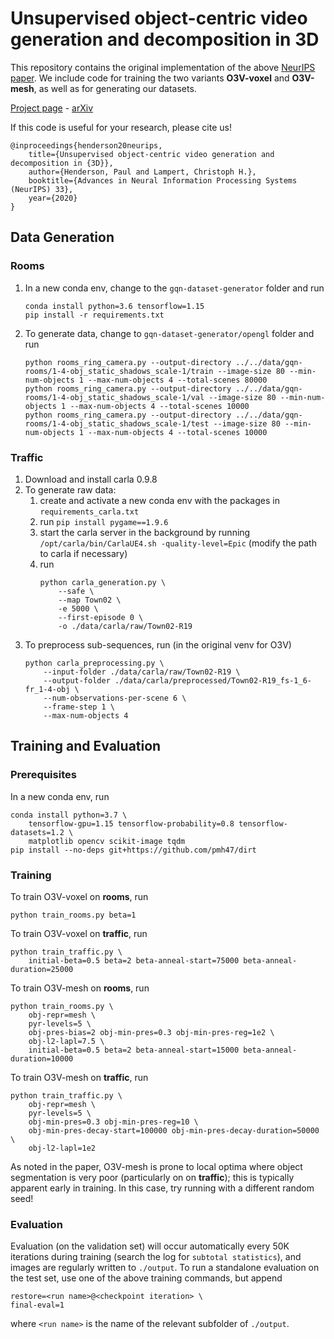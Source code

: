 
# Unsupervised object-centric video generation and decomposition in 3D


This repository contains the original implementation of the above [NeurIPS paper](https://arxiv.org/abs/2007.06705).
We include code for training the two variants **O3V-voxel** and **O3V-mesh**, as well as for generating our datasets.

[Project page](http://www.pmh47.net/o3v/)  -  [arXiv](https://arxiv.org/abs/2007.06705)

If this code is useful for your research, please cite us!
```
@inproceedings{henderson20neurips,
    title={Unsupervised object-centric video generation and decomposition in {3D}},
    author={Henderson, Paul and Lampert, Christoph H.},
    booktitle={Advances in Neural Information Processing Systems (NeurIPS) 33},
    year={2020}
}
```


## Data Generation

### Rooms

1. In a new conda env, change to the `gqn-dataset-generator` folder and run
   ```
   conda install python=3.6 tensorflow=1.15
   pip install -r requirements.txt
   ```
  
2. To generate data, change to `gqn-dataset-generator/opengl` folder and run
    ```
   python rooms_ring_camera.py --output-directory ../../data/gqn-rooms/1-4-obj_static_shadows_scale-1/train --image-size 80 --min-num-objects 1 --max-num-objects 4 --total-scenes 80000
   python rooms_ring_camera.py --output-directory ../../data/gqn-rooms/1-4-obj_static_shadows_scale-1/val --image-size 80 --min-num-objects 1 --max-num-objects 4 --total-scenes 10000
   python rooms_ring_camera.py --output-directory ../../data/gqn-rooms/1-4-obj_static_shadows_scale-1/test --image-size 80 --min-num-objects 1 --max-num-objects 4 --total-scenes 10000
    ```


### Traffic

1. Download and install carla 0.9.8
1. To generate raw data:
   1. create and activate a new conda env with the packages in `requirements_carla.txt`
   1. run `pip install pygame==1.9.6`
   1. start the carla server in the background by running `/opt/carla/bin/CarlaUE4.sh -quality-level=Epic` (modify the path to carla if necessary)
    1. run 
        ```
        python carla_generation.py \
            --safe \
            --map Town02 \
            -e 5000 \
            --first-episode 0 \
            -o ./data/carla/raw/Town02-R19
        ```
1. To preprocess sub-sequences, run (in the original venv for O3V)
    ```
    python carla_preprocessing.py \
        --input-folder ./data/carla/raw/Town02-R19 \
        --output-folder ./data/carla/preprocessed/Town02-R19_fs-1_6-fr_1-4-obj \
        --num-observations-per-scene 6 \
        --frame-step 1 \
        --max-num-objects 4
    ```


## Training and Evaluation

### Prerequisites

In a new conda env, run
```
conda install python=3.7 \
    tensorflow-gpu=1.15 tensorflow-probability=0.8 tensorflow-datasets=1.2 \
    matplotlib opencv scikit-image tqdm
pip install --no-deps git+https://github.com/pmh47/dirt
```

### Training

To train O3V-voxel on **rooms**, run 
```
python train_rooms.py beta=1
```

To train O3V-voxel on **traffic**, run
```
python train_traffic.py \
    initial-beta=0.5 beta=2 beta-anneal-start=75000 beta-anneal-duration=25000
```

To train O3V-mesh on **rooms**, run
```
python train_rooms.py \
    obj-repr=mesh \
    pyr-levels=5 \
    obj-pres-bias=2 obj-min-pres=0.3 obj-min-pres-reg=1e2 \
    obj-l2-lapl=7.5 \ 
    initial-beta=0.5 beta=2 beta-anneal-start=15000 beta-anneal-duration=10000
```

To train O3V-mesh on **traffic**, run
```
python train_traffic.py \
    obj-repr=mesh \ 
    pyr-levels=5 \
    obj-min-pres=0.3 obj-min-pres-reg=10 \
    obj-min-pres-decay-start=100000 obj-min-pres-decay-duration=50000 \
    obj-l2-lapl=1e2
```

As noted in the paper, O3V-mesh is prone to local optima where object segmentation is very poor (particularly on on **traffic**); this is typically apparent early in training.
In this case, try running with a different random seed! 


### Evaluation

Evaluation (on the validation set) will occur automatically every 50K iterations during training (search the log for `subtotal statistics`), and images are regularly written to `./output`.
To run a standalone evaluation on the test set, use one of the above training commands, but append
```
restore=<run name>@<checkpoint iteration> \
final-eval=1
```
where `<run name>` is the name of the relevant subfolder of `./output`.
